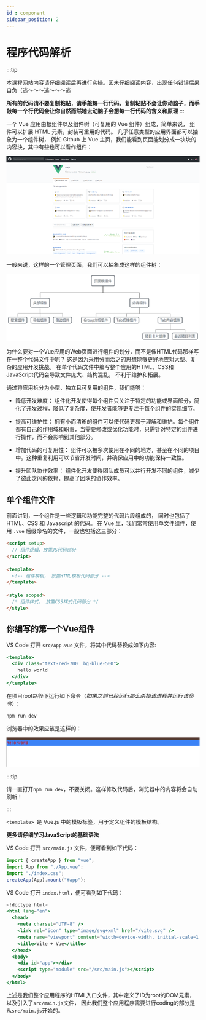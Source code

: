 ```yaml
---
id : component
sidebar_position: 2
---
```


# 程序代码解析

:::tip

本课程网站内容请仔细阅读后再进行实操。因未仔细阅读内容，出现任何错误后果自负（逃～～～逃～～～逃

**所有的代码请不要复制粘贴，请手敲每一行代码。复制粘贴不会让你动脑子，而手敲每一个行代码会让你自然而然地去动脑子会想每一行代码的含义和原理**
:::

一个 Vue 应用由根组件以及组件树（可复用的 Vue 组件）组成，简单来说，
组件可以扩展 HTML 元素，封装可重用的代码。
几乎任意类型的应用界面都可以抽象为一个组件树，
例如 Github 上 Vue 主页，我们能看到页面能划分成一块块的内容块，其中有些也可以看作组件：

![](./img/vue-4-1.png)

一般来说，这样的一个管理页面，我们可以抽象成这样的组件树：

![](./img/vue-4-2.jpg)

为什么要对一个Vue应用的Web页面进行组件的划分，而不是像HTML代码那样写在一整个代码文件中呢？
这是因为采用分而治之的思想能够更好地应对大型、复杂的应用开发挑战。
在单个代码文件中编写整个应用的HTML、CSS和JavaScript代码会导致文件庞大、结构混乱，
不利于维护和拓展。

通过将应用拆分为小型、独立且可复用的组件，我们能够：

- 降低开发难度： 组件化开发使得每个组件只关注于特定的功能或界面部分，简化了开发过程，降低了复杂度，使开发者能够更专注于每个组件的实现细节。

- 提高可维护性： 拥有小而清晰的组件可以使代码更易于理解和维护。每个组件都有自己的作用域和职责，当需要修改或优化功能时，只需针对特定的组件进行操作，而不会影响到其他部分。

- 增加代码的可复用性： 组件可以被多次使用在不同的地方，甚至在不同的项目中。这种重复利用可以节省开发时间，并确保应用中的功能保持一致性。

- 提升团队协作效率： 组件化开发使得团队成员可以并行开发不同的组件，减少了彼此之间的依赖，提高了团队的协作效率。

## 单个组件文件

前面讲到，一个组件是一些逻辑和功能完整的代码片段组成的，
同时也包括了 HTML、CSS 和 Javascript 的代码。
在 Vue 里，我们常常使用单文件组件，使用 `.vue` 后缀命名的文件，一般也包括这三部分：

```html showLineNumbers 
<script setup>
  // 组件逻辑，放置JS代码部分
</script>

<template>
  <!-- 组件模板， 放置HTML模板代码部分 -->
</template>

<style scoped>
  /* 组件样式， 放置CSS样式代码部分 */
</style>

```


## 你编写的第一个Vue组件

VS Code 打开 `src/App.vue` 文件，将其中代码替换成如下内容:

```jsx
<template>
  <div class="text-red-700  bg-blue-500">
    hello world
  </div>
</template>
```

在项目root路径下运行如下命令（*如果之前已经运行那么杀掉该进程并运行该命令*）：

```bash
npm run dev
```
浏览器中的效果应该是这样的：

![](./img/2_4.png)


:::tip

请一直打开`npm run dev`，不要关闭。这样修改代码后，浏览器中的内容将会自动刷新！

:::

`<template> `是 Vue.js 中的模板标签，用于定义组件的模板结构。

**更多请仔细学习JavaScript的基础语法**

VS Code 打开 `src/main.js` 文件，便可看到如下代码：

```jsx
import { createApp } from "vue";
import App from "./App.vue";
import "./index.css";
createApp(App).mount("#app");

```


VS Code 打开 `index.html`，便可看到如下代码：

```jsx
<!doctype html>
<html lang="en">
  <head>
    <meta charset="UTF-8" />
    <link rel="icon" type="image/svg+xml" href="/vite.svg" />
    <meta name="viewport" content="width=device-width, initial-scale=1.0" />
    <title>Vite + Vue</title>
  </head>
  <body>
    <div id="app"></div>
    <script type="module" src="/src/main.js"></script>
  </body>
</html>
```

上述是我们整个应用程序的HTML入口文件，其中定义了ID为root的DOM元素，以及引入了`src/main.js`文件，
因此我们整个应用程序需要进行coding的部分是从`src/main.js`开始的。
